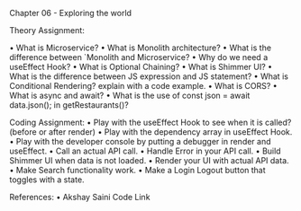 Chapter 06 - Exploring the world

Theory Assignment:

•	What is Microservice?
•	What is Monolith architecture?
•	What is the difference between `Monolith and Microservice?
•	Why do we need a useEffect Hook?
•	What is Optional Chaining?
•	What is Shimmer UI?
•	What is the difference between JS expression and JS statement?
•	What is Conditional Rendering? explain with a code example.
•	What is CORS?
•	What is async and await?
•	What is the use of const json = await data.json(); in getRestaurants()?

Coding Assignment:
•	Play with the useEffect Hook to see when it is called? (before or after render)
•	Play with the dependency array in useEffect Hook.
•	Play with the developer console by putting a debugger in render and useEffect.
•	Call an actual API call.
•	Handle Error in your API call.
•	Build Shimmer UI when data is not loaded.
•	Render your UI with actual API data.
•	Make Search functionality work.
•	Make a Login Logout button that toggles with a state.

References:
•	Akshay Saini Code Link

